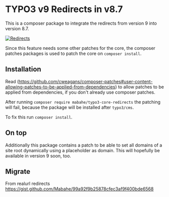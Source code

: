 # TYPO3 v9 Redirects in v8.7

This is a composer package to integrate the redirects from version 9 into version 8.7.

[![Redirects](https://img.youtube.com/vi/hln_FGFD_WY/0.jpg)](https://www.youtube.com/watch?v=hln_FGFD_WY)

Since this feature needs some other patches for the core, the composer patches packages is used to patch the core on `composer install`. 

## Installation

Read (https://github.com/cweagans/composer-patches#user-content-allowing-patches-to-be-applied-from-dependencies) to allow
patches to be applied from dependencies, if you don't already use composer patches.

After running `composer require mabahe/typo3-core-redirects` the patching will fail, because the package will
be installed after `typo3/cms`.

To fix this run `composer install`.

## On top

Additionally this package contains a patch to be able to set all domains of a site root dynamically using a placeholder as domain. This will hopefully be available in version 9 soon, too.

## Migrate

From realurl redirects https://gist.github.com/Mabahe/99a92f9b25878cfec3af9f400bde6568
